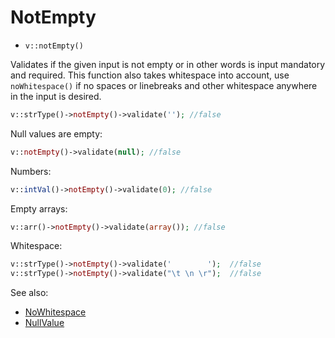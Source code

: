 # NotEmpty

- `v::notEmpty()`

Validates if the given input is not empty or in other words is input mandatory and
required. This function also takes whitespace into account, use `noWhitespace()`
if no spaces or linebreaks and other whitespace anywhere in the input is desired.

```php
v::strType()->notEmpty()->validate(''); //false
```

Null values are empty:

```php
v::notEmpty()->validate(null); //false
```

Numbers:

```php
v::intVal()->notEmpty()->validate(0); //false
```

Empty arrays:

```php
v::arr()->notEmpty()->validate(array()); //false
```

Whitespace:

```php
v::strType()->notEmpty()->validate('        ');  //false
v::strType()->notEmpty()->validate("\t \n \r");  //false
```

See also:

  * [NoWhitespace](NoWhitespace.md)
  * [NullValue](NullValue.md)
